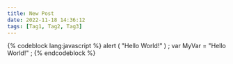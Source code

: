 ```yaml
---
title: New Post
date: 2022-11-18 14:36:12
tags: [Tag1, Tag2, Tag3]
---
```


{% codeblock lang:javascript %}
alert ( "Hello World!" ) ;
var MyVar = "Hello World!" ;
{% endcodeblock %}

